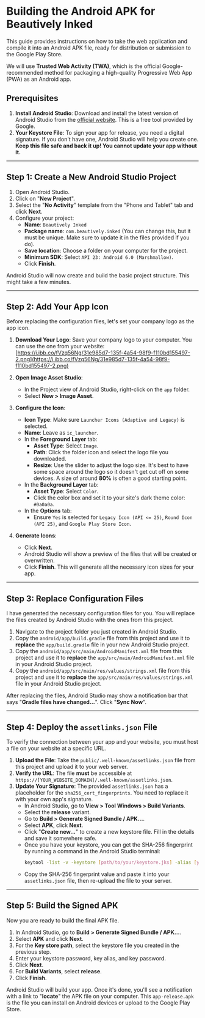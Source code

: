 # Building the Android APK for Beautively Inked

This guide provides instructions on how to take the web application and compile it into an Android APK file, ready for distribution or submission to the Google Play Store.

We will use **Trusted Web Activity (TWA)**, which is the official Google-recommended method for packaging a high-quality Progressive Web App (PWA) as an Android app.

## Prerequisites

1.  **Install Android Studio**: Download and install the latest version of Android Studio from the [official website](https://developer.android.com/studio). This is a free tool provided by Google.
2.  **Your Keystore File**: To sign your app for release, you need a digital signature. If you don't have one, Android Studio will help you create one. **Keep this file safe and back it up! You cannot update your app without it.**

---

## Step 1: Create a New Android Studio Project

1.  Open Android Studio.
2.  Click on "**New Project**".
3.  Select the "**No Activity**" template from the "Phone and Tablet" tab and click **Next**.
4.  Configure your project:
    *   **Name**: `Beautively Inked`
    *   **Package name**: `com.beautively.inked` (You can change this, but it must be unique. Make sure to update it in the files provided if you do).
    *   **Save location**: Choose a folder on your computer for the project.
    *   **Minimum SDK**: Select `API 23: Android 6.0 (Marshmallow)`.
    *   Click **Finish**.

Android Studio will now create and build the basic project structure. This might take a few minutes.

---

## Step 2: Add Your App Icon

Before replacing the configuration files, let's set your company logo as the app icon.

1.  **Download Your Logo**: Save your company logo to your computer. You can use the one from your website: [https://i.ibb.co/fVzq56Ng/31e985d7-135f-4a54-98f9-f110bd155497-2.png](https://i.ibb.co/fVzq56Ng/31e985d7-135f-4a54-98f9-f110bd155497-2.png)

2.  **Open Image Asset Studio**:
    *   In the Project view of Android Studio, right-click on the `app` folder.
    *   Select **New > Image Asset**.

3.  **Configure the Icon**:
    *   **Icon Type**: Make sure `Launcher Icons (Adaptive and Legacy)` is selected.
    *   **Name**: Leave as `ic_launcher`.
    *   In the **Foreground Layer** tab:
        *   **Asset Type**: Select `Image`.
        *   **Path**: Click the folder icon and select the logo file you downloaded.
        *   **Resize**: Use the slider to adjust the logo size. It's best to have some space around the logo so it doesn't get cut off on some devices. A size of around **80%** is often a good starting point.
    *   In the **Background Layer** tab:
        *   **Asset Type**: Select `Color`.
        *   Click the color box and set it to your site's dark theme color: `#0a0a0a`.
    *   In the **Options** tab:
        *   Ensure `Yes` is selected for `Legacy Icon (API <= 25)`, `Round Icon (API 25)`, and `Google Play Store Icon`.

4.  **Generate Icons**:
    *   Click **Next**.
    *   Android Studio will show a preview of the files that will be created or overwritten.
    *   Click **Finish**. This will generate all the necessary icon sizes for your app.

---

## Step 3: Replace Configuration Files

I have generated the necessary configuration files for you. You will replace the files created by Android Studio with the ones from this project.

1.  Navigate to the project folder you just created in Android Studio.
2.  Copy the `android/app/build.gradle` file from this project and use it to **replace** the `app/build.gradle` file in your new Android Studio project.
3.  Copy the `android/app/src/main/AndroidManifest.xml` file from this project and use it to **replace** the `app/src/main/AndroidManifest.xml` file in your Android Studio project.
4.  Copy the `android/app/src/main/res/values/strings.xml` file from this project and use it to **replace** the `app/src/main/res/values/strings.xml` file in your Android Studio project.

After replacing the files, Android Studio may show a notification bar that says "**Gradle files have changed...**". Click "**Sync Now**".

---

## Step 4: Deploy the `assetlinks.json` File

To verify the connection between your app and your website, you must host a file on your website at a specific URL.

1.  **Upload the File**: Take the `public/.well-known/assetlinks.json` file from this project and upload it to your web server.
2.  **Verify the URL**: The file **must** be accessible at `https://[YOUR_WEBSITE_DOMAIN]/.well-known/assetlinks.json`.
3.  **Update Your Signature**: The provided `assetlinks.json` has a placeholder for the `sha256_cert_fingerprints`. You need to replace it with your own app's signature.
    *   In Android Studio, go to **View > Tool Windows > Build Variants**.
    *   Select the **release** variant.
    *   Go to **Build > Generate Signed Bundle / APK...**.
    *   Select **APK**, click **Next**.
    *   Click "**Create new...**" to create a new keystore file. Fill in the details and save it somewhere safe.
    *   Once you have your keystore, you can get the SHA-256 fingerprint by running a command in the Android Studio terminal:
        ```bash
        keytool -list -v -keystore [path/to/your/keystore.jks] -alias [your_alias_name]
        ```
    *   Copy the SHA-256 fingerprint value and paste it into your `assetlinks.json` file, then re-upload the file to your server.

---

## Step 5: Build the Signed APK

Now you are ready to build the final APK file.

1.  In Android Studio, go to **Build > Generate Signed Bundle / APK...**.
2.  Select **APK** and click **Next**.
3.  For the **Key store path**, select the keystore file you created in the previous step.
4.  Enter your keystore password, key alias, and key password.
5.  Click **Next**.
6.  For **Build Variants**, select **release**.
7.  Click **Finish**.

Android Studio will build your app. Once it's done, you'll see a notification with a link to "**locate**" the APK file on your computer. This `app-release.apk` is the file you can install on Android devices or upload to the Google Play Store.

